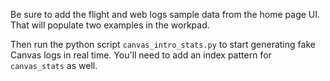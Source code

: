 Be sure to add the flight and web logs sample data from the home page UI. That will populate two examples in the workpad.

Then run the python script `canvas_intro_stats.py` to start generating fake Canvas logs in real time. You'll need to add an index pattern for `canvas_stats` as well.
